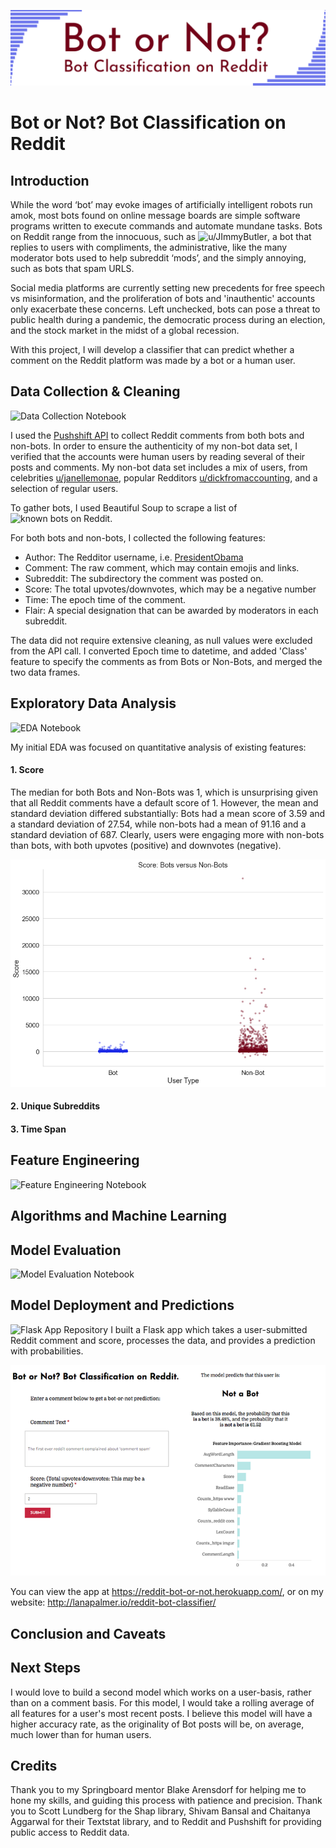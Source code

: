 ![Header Image](https://github.com/lanapalmer/Reddit_Bot_Classifier/blob/master/Figures/RedditBotClassifierHeader.png)

# Bot or Not? Bot Classification on Reddit #

## Introduction ##

While the word ‘bot’ may evoke images of artificially intelligent robots run amok, most bots found on online message boards are simple software programs written to execute commands and automate mundane tasks. Bots on Reddit range from the innocuous, such as ![u/JImmyButler](https://www.reddit.com/user/JlmmyButler), a bot that replies to users with compliments, the administrative, like the many moderator bots used to help subreddit ‘mods’, and the simply annoying, such as bots that spam URLS. 

Social media platforms are currently setting new precedents for free speech vs misinformation, and the proliferation of bots and 'inauthentic' accounts only exacerbate these concerns. Left unchecked, bots can pose a threat to public health during a pandemic, the democratic process during an election, and the stock market in the midst of a global recession. 

With this project, I will develop a classifier that can predict whether a comment on the Reddit platform was made by a bot or a human user. 

## Data Collection & Cleaning ## 
![Data Collection Notebook](https://github.com/lanapalmer/Reddit_Bot_Classifier/blob/master/RBC_1_DataCollection.ipynb)

I used the [Pushshift API](https://pushshift.io/) to collect Reddit comments from both bots and non-bots. In order to ensure the authenticity of my non-bot data set, I verified that the accounts were human users by reading several of their posts and comments. My non-bot data set includes a mix of users, from celebrities [u/janellemonae](https://www.reddit.com/user/janellemonae), popular Redditors [u/dickfromaccounting](https://www.reddit.com/user/dickfromaccounting), and a selection of regular users.

To gather bots, I used Beautiful Soup to scrape a list of ![known bots on Reddit](https://www.reddit.com/r/autowikibot/wiki/redditbots). 

For both bots and non-bots, I collected the following features:

* Author: The Redditor username, i.e. [PresidentObama](https://www.reddit.com/user/presidentobama)
* Comment: The raw comment, which may contain emojis and links.
* Subreddit: The subdirectory the comment was posted on.
* Score: The total upvotes/downvotes, which may be a negative number
* Time: The epoch time of the comment.
* Flair: A special designation that can be awarded by moderators in each subreddit.

The data did not require extensive cleaning, as null values were excluded from the API call. I converted Epoch time to datetime, and added 'Class' feature to specify the comments as from Bots or Non-Bots, and merged the two data frames.

## Exploratory Data Analysis ## 
![EDA Notebook](https://github.com/lanapalmer/Reddit_Bot_Classifier/blob/master/RBC_2_EDA.ipynb)

My initial EDA was focused on quantitative analysis of existing features:

#### 1. Score ####

The median for both Bots and Non-Bots was 1, which is unsurprising given that all Reddit comments have a default score of 1. However, the mean and standard deviation differed substantially: Bots had a mean score of 3.59 and a standard deviation of 27.54, while non-bots had a mean of 91.16 and a standard deviation of 687. Clearly, users were engaging more with non-bots than bots, with both upvotes (positive) and downvotes (negative).

![Score Image](https://github.com/lanapalmer/Reddit_Bot_Classifier/blob/master/Figures/Score1.png)


#### 2. Unique Subreddits ####

#### 3. Time Span ####

## Feature Engineering ##
![Feature Engineering Notebook](https://github.com/lanapalmer/Reddit_Bot_Classifier/blob/master/RBC_3_FeatureEngineering_PreProcessing.ipynb)

## Algorithms and Machine Learning ## 

## Model Evaluation ## 
![Model Evaluation Notebook](https://github.com/lanapalmer/Reddit_Bot_Classifier/blob/master/RBC_4_Model_Eval_Analysis.ipynb)

## Model Deployment and Predictions ##
![Flask App Repository](https://github.com/lanapalmer/Reddit_Bot_Classifier/tree/master/app)
I built a Flask app which takes a user-submitted Reddit comment and score, processes the data, and provides a prediction with probabilities. 

![Deployed Model Screenshot](https://github.com/lanapalmer/Reddit_Bot_Classifier/blob/master/Figures/DeployedScreenshot.png)

You can view the app at https://reddit-bot-or-not.herokuapp.com/, or on my website: http://lanapalmer.io/reddit-bot-classifier/

## Conclusion and Caveats ## 

## Next Steps ##

I would love to build a second model which works on a user-basis, rather than on a comment basis. For this model, I would take a rolling average of all features for a user's most recent posts. I believe this model will have a higher accuracy rate, as the originality of Bot posts will be, on average, much lower than for human users.

## Credits ## 
Thank you to my Springboard mentor Blake Arensdorf for helping me to hone my skills, and guiding this process with patience and precision. Thank you to Scott Lundberg for the Shap library, Shivam Bansal and Chaitanya Aggarwal for their Textstat library, and to Reddit and Pushshift for providing public access to Reddit data.

